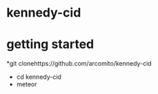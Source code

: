 # kennedy-cid


# getting started

*git clonehttps://github.com/arcomito/kennedy-cid
* cd kennedy-cid
* meteor
